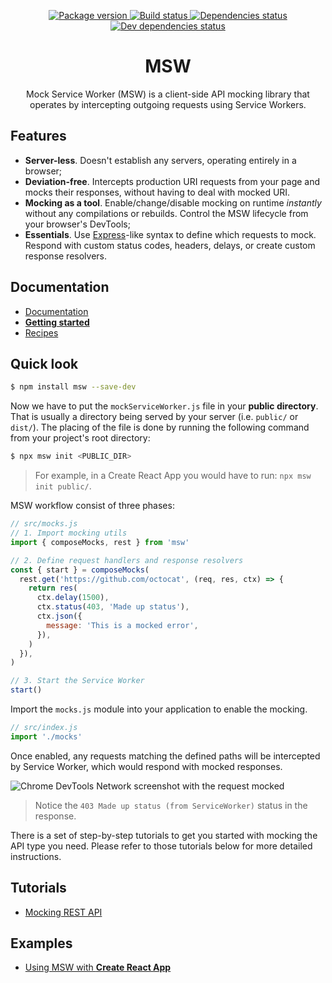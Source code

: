 <p align="center">
  <a href="https://www.npmjs.com/package/msw" target="_blank">
    <img src="https://img.shields.io/npm/v/msw.svg" alt="Package version" />
  </a>
  <a href="https://circleci.com/gh/open-draft/msw" target="_blank">
    <img src="https://img.shields.io/circleci/project/github/open-draft/msw/master.svg" alt="Build status" />
  </a>
  <a href="https://david-dm.org/open-draft/msw" target="_blank">
    <img src="https://img.shields.io/david/open-draft/msw.svg" alt="Dependencies status" />
  </a>
  <a href="https://david-dm.org/open-draft/msw?type=dev" target="_blank">
    <img src="https://img.shields.io/david/dev/open-draft/msw.svg" alt="Dev dependencies status" />
  </a>
</p>

<h1 align="center">MSW</h1>

<p align="center">Mock Service Worker (MSW) is a client-side API mocking library that operates by intercepting outgoing requests using Service Workers.</p>

## Features

- **Server-less**. Doesn't establish any servers, operating entirely in a browser;
- **Deviation-free**. Intercepts production URI requests from your page and mocks their responses, without having to deal with mocked URI.
- **Mocking as a tool**. Enable/change/disable mocking on runtime _instantly_ without any compilations or rebuilds. Control the MSW lifecycle from your browser's DevTools;
- **Essentials**. Use [Express](https://github.com/expressjs/express/)-like syntax to define which requests to mock. Respond with custom status codes, headers, delays, or create custom response resolvers.

## Documentation

- [Documentation](https://redd.gitbook.io/msw)
- [**Getting started**](https://redd.gitbook.io/msw/getting-started)
- [Recipes](https://redd.gitbook.io/msw/recipes)

## Quick look

```bash
$ npm install msw --save-dev
```

Now we have to put the `mockServiceWorker.js` file in your **public directory**. That is usually a directory being served by your server (i.e. `public/` or `dist/`). The placing of the file is done by running the following command from your project's root directory:

```bash
$ npx msw init <PUBLIC_DIR>
```

> For example, in a Create React App you would have to run: `npx msw init public/`.

MSW workflow consist of three phases:

```js
// src/mocks.js
// 1. Import mocking utils
import { composeMocks, rest } from 'msw'

// 2. Define request handlers and response resolvers
const { start } = composeMocks(
  rest.get('https://github.com/octocat', (req, res, ctx) => {
    return res(
      ctx.delay(1500),
      ctx.status(403, 'Made up status'),
      ctx.json({
        message: 'This is a mocked error',
      }),
    )
  }),
)

// 3. Start the Service Worker
start()
```

Import the `mocks.js` module into your application to enable the mocking.

```js
// src/index.js
import './mocks'
```

Once enabled, any requests matching the defined paths will be intercepted by Service Worker, which would respond with mocked responses.

![Chrome DevTools Network screenshot with the request mocked](https://github.com/open-draft/msw/blob/master/media/msw-quick-look-network.png?raw=true)

> Notice the `403 Made up status (from ServiceWorker)` status in the response.

There is a set of step-by-step tutorials to get you started with mocking the API type you need. Please refer to those tutorials below for more detailed instructions.

## Tutorials

- [Mocking REST API](https://redd.gitbook.io/msw/tutorials/mocking-rest-api)

## Examples

- [Using MSW with **Create React App**](https://github.com/open-draft/msw/tree/master/examples/create-react-app)

